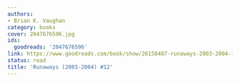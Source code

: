 ```yaml
---
authors:
- Brian K. Vaughan
category: books
cover: 2047676596.jpg
ids:
  goodreads: '2047676596'
link: https://www.goodreads.com/book/show/26158487-runaways-2003-2004-12
status: read
title: 'Runaways (2003-2004) #12'
---
```

